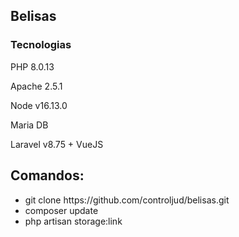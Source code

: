 <h2>Belisas</h2>

<h3>Tecnologias</h3>

<p>PHP 8.0.13</p>
<p>Apache 2.5.1</p>
<p>Node v16.13.0</p>
<p>Maria DB</p>
<p>Laravel v8.75 + VueJS</p>

<h2>Comandos:</h2>

<ul>
    <li>git clone https://github.com/controljud/belisas.git</li>
    <li>composer update</li>
    <li>php artisan storage:link</li>
</ul>